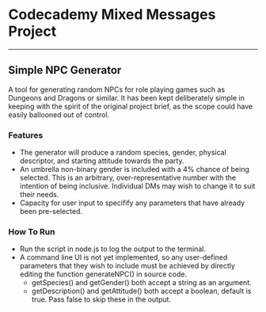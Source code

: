 # Codecademy Mixed Messages Project
---
## Simple NPC Generator

A tool for generating random NPCs for role playing games such as Dungeons and Dragons or similar.
It has been kept deliberately simple in keeping with the spirit of the original project brief, as the scope could have easily ballooned out of control.

### Features

- The generator will produce a random species, gender, physical descriptor, and starting attitude towards the party.
- An umbrella non-binary gender is included with a 4% chance of being selected. This is an arbitrary, over-representative number with the intention of being inclusive. Individual DMs may wish to change it to suit their needs.
- Capacity for user input to specifify any parameters that have already been pre-selected.

### How To Run

- Run the script in node.js to log the output to the terminal.
- A command line UI is not yet implemented, so any user-defined parameters that they wish to include must be achieved by directly editing the function generateNPC() in source code.
  - getSpecies() and getGender() both accept a string as an argument.
  - getDescription() and getAttitude() both accept a boolean, default is true. Pass false to skip these in the output.
